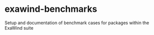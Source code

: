 # exawind-benchmarks
Setup and documentation of benchmark cases for packages within the ExaWind suite
